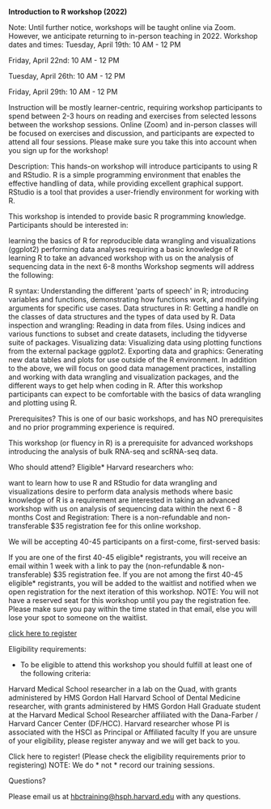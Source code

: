 **Introduction to R workshop (2022)**

Note: Until further notice, workshops will be taught online via Zoom. However, we anticipate returning to in-person teaching in 2022.
Workshop dates and times:
Tuesday, April 19th: 10 AM - 12 PM

Friday, April 22nd: 10 AM - 12 PM

Tuesday, April 26th: 10 AM - 12 PM

Friday, April 29th: 10 AM - 12 PM


Instruction will be mostly learner-centric, requiring workshop participants to spend between 2-3 hours on reading and exercises from selected lessons between the workshop sessions. Online (Zoom) and in-person classes will be focused on exercises and discussion, and participants are expected to attend all four sessions. Please make sure you take this into account when you sign up for the workshop!

Description:
This hands-on workshop will introduce participants to using R and RStudio. R is a simple programming environment that enables the effective handling of data, while providing excellent graphical support. RStudio is a tool that provides a user-friendly environment for working with R.

This workshop is intended to provide basic R programming knowledge. Participants should be interested in:

learning the basics of R for reproducible data wrangling and visualizations (ggplot2)
performing data analyses requiring a basic knowledge of R
learning R to take an advanced workshop with us on the analysis of sequencing data in the next 6-8 months
Workshop segments will address the following:

R syntax: Understanding the different 'parts of speech' in R; introducing variables and functions, demonstrating how functions work, and modifying arguments for specific use cases.
Data structures in R: Getting a handle on the classes of data structures and the types of data used by R.
Data inspection and wrangling: Reading in data from files. Using indices and various functions to subset and create datasets, including the tidyverse suite of packages.
Visualizing data: Visualizing data using plotting functions from the external package ggplot2.
Exporting data and graphics: Generating new data tables and plots for use outside of the R environment.
In addition to the above, we will focus on good data management practices, installing and working with data wrangling and visualization packages, and the different ways to get help when coding in R. After this workshop participants can expect to be comfortable with the basics of data wrangling and plotting using R. 

Prerequisites?
This is one of our basic workshops, and has NO prerequisites and no prior programming experience is required. 

This workshop (or fluency in R) is a prerequisite for advanced workshops introducing the analysis of bulk RNA-seq and scRNA-seq data.

Who should attend?
Eligible* Harvard researchers who: 

want to learn how to use R and RStudio for data wrangling and visualizations
desire to perform data analysis methods where basic knowledge of R is a requirement
are interested in taking an advanced workshop with us on analysis of sequencing data within the next 6 - 8 months
Cost and Registration:
There is a non-refundable and non-transferable $35 registration fee for this online workshop.

We will be accepting 40-45 participants on a first-come, first-served basis:

If you are one of the first 40-45 eligible* registrants, you will receive an email within 1 week with a link to pay the (non-refundable & non-transferable) $35 registration fee. 
If you are not among the first 40-45 eligible* registrants, you will be added to the waitlist and notified when we open registration for the next iteration of this workshop.
NOTE: You will not have a reserved seat for this workshop until you pay the registration fee. Please make sure you pay within the time stated in that email, else you will lose your spot to someone on the waitlist. 

[click here to register](www.touchnet.com)

Eligibility requirements:

* To be eligible to attend this workshop you should fulfill at least one of the following criteria:

Harvard Medical School researcher in a lab on the Quad, with grants administered by HMS Gordon Hall
Harvard School of Dental Medicine researcher, with grants administered by HMS Gordon Hall
Graduate student at the Harvard Medical School
Researcher affiliated with the Dana-Farber / Harvard Cancer Center (DF/HCC).
Harvard researcher whose PI is associated with the HSCI as Principal or Affiliated faculty
 If you are unsure of your eligibility, please register anyway and we will get back to you.

Click here to register! 
(Please check the eligibility requirements prior to registering)
NOTE: We do * not * record our training sessions. 

Questions?

Please email us at hbctraining@hsph.harvard.edu with any questions.
